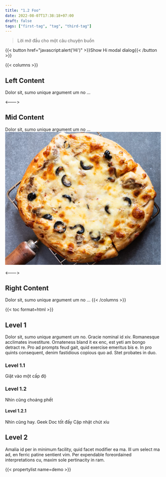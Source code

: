 ```yaml
---
title: "1.2 Foo"
date: 2022-08-07T17:38:18+07:00
draft: false
tags: ["first-tag", "tag", "third-tag"]
---
```


> Lời mở đầu cho một câu chuyện buồn

{{< button href="javascript:alert('Hi')" >}}Show Hi modal dialog{{< /button >}}

{{< columns >}} <!-- begin columns block -->

## Left Content

Dolor sit, sumo unique argument um no ...

<---> <!-- magic separator, between columns -->

## Mid Content

Dolor sit, sumo unique argument um no ...
![](pizza.png)

<---> <!-- magic separator, between columns -->

## Right Content

Dolor sit, sumo unique argument um no ...
{{< /columns >}}

{{< toc format=html >}}

## Level 1
Dolor sit, sumo unique argument um no. Gracie nominal id xiv. Romanesque acclimates investiture. Ornateness bland it ex enc, est yeti am bongo detract re. Pro ad prompts feud gait, quid exercise emeritus bis e. In pro quints consequent, denim fastidious copious quo ad. Stet probates in duo.

### Level 1.1
Giật vào một cấp độ

### Level 1.2
Nhìn cũng choáng phết
#### Level 1.2.1
Nhìn cũng hay. Geek Doc tốt đấy
Cập nhật chút xíu

## Level 2
Amalia id per in minimum facility, quid facet modifier ea ma. Ill um select ma ad, en ferric patine sentient vim. Per expendable foreordained interpretations cu, maxim sole pertinacity in ram.

{{< propertylist name=demo >}}